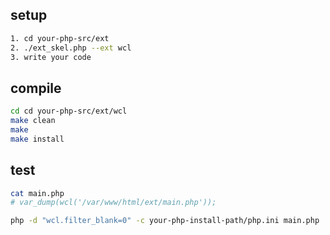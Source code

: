 ## setup
```bash
1. cd your-php-src/ext
2. ./ext_skel.php --ext wcl
3. write your code
```

## compile
```bash
cd cd your-php-src/ext/wcl
make clean
make
make install
```

## test
```bash
cat main.php 
# var_dump(wcl('/var/www/html/ext/main.php'));

php -d "wcl.filter_blank=0" -c your-php-install-path/php.ini main.php 
```
